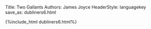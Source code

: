 Title: Two Gallants
Authors: James Joyce
HeaderStyle: languagekey
save_as: dubliners6.html

{%include_html dubliners6.html%}

